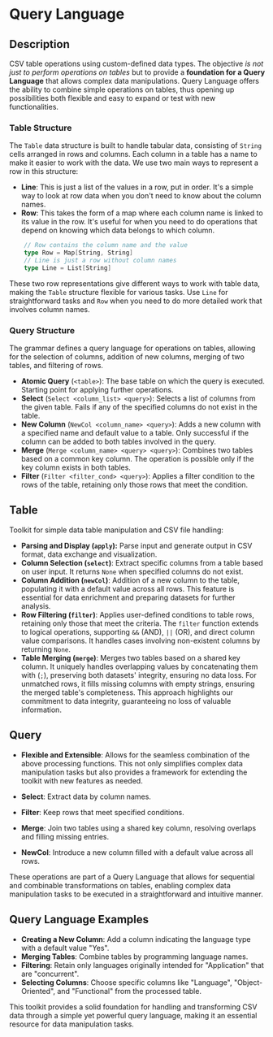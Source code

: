 # Query Language

## Description

CSV table operations using custom-defined data types. The objective *is not just to perform operations on tables* but to provide a **foundation for a Query Language** that allows complex data manipulations. Query Language offers the ability to combine simple operations on tables, thus opening up possibilities both flexible and easy to expand or test with new functionalities.

### Table Structure

The `Table` data structure is built to handle tabular data, consisting of `String` cells arranged in rows and columns. Each column in a table has a name to make it easier to work with the data. We use two main ways to represent a row in this structure:

- **Line**: This is just a list of the values in a row, put in order. It's a simple way to look at row data when you don't need to know about the column names.
- **Row**: This takes the form of a map where each column name is linked to its value in the row. It's useful for when you need to do operations that depend on knowing which data belongs to which column.

```scala
    // Row contains the column name and the value
    type Row = Map[String, String]
    // Line is just a row without column names
    type Line = List[String]
```

These two row representations give different ways to work with table data, making the `Table` structure flexible for various tasks. Use `Line` for straightforward tasks and `Row` when you need to do more detailed work that involves column names.

### Query Structure

The grammar defines a query language for operations on tables, allowing for the selection of columns, addition of new columns, merging of two tables, and filtering of rows.

- **Atomic Query** (`<table>`): The base table on which the query is executed. Starting point for applying further operations.
- **Select** (`Select <column_list> <query>`): Selects a list of columns from the given table. Fails if any of the specified columns do not exist in the table.
- **New Column** (`NewCol <column_name> <query>`): Adds a new column with a specified name and default value to a table. Only successful if the column can be added to both tables involved in the query.
- **Merge** (`Merge <column_name> <query> <query>`): Combines two tables based on a common key column. The operation is possible only if the key column exists in both tables.
- **Filter** (`Filter <filter_cond> <query>`): Applies a filter condition to the rows of the table, retaining only those rows that meet the condition.

## Table

Toolkit for simple data table manipulation and CSV file handling:

- **Parsing and Display (`apply`):** Parse input and generate output in CSV format, data exchange and visualization.
- **Column Selection (`select`)**: Extract specific columns from a table based on user input. It returns `None` when specified columns do not exist.
- **Column Addition (`newCol`)**: Addition of a new column to the table, populating it with a default value across all rows. This feature is essential for data enrichment and preparing datasets for further analysis.
- **Row Filtering (`filter`)**: Applies user-defined conditions to table rows, retaining only those that meet the criteria. The `filter` function extends to logical operations, supporting `&&` (AND), `||` (OR), and direct column value comparisons. It handles cases involving non-existent columns by returning `None`.
- **Table Merging (`merge`)**: Merges two tables based on a shared key column. It uniquely handles overlapping values by concatenating them with (`;`), preserving both datasets' integrity, ensuring no data loss. For unmatched rows, it fills missing columns with empty strings, ensuring the merged table's completeness. This approach highlights our commitment to data integrity, guaranteeing no loss of valuable information.

## Query

- **Flexible and Extensible**: Allows for the seamless combination of the above processing functions. This not only simplifies complex data manipulation tasks but also provides a framework for extending the toolkit with new features as needed.

- **Select**: Extract data by column names.
- **Filter**: Keep rows that meet specified conditions.
- **Merge**: Join two tables using a shared key column, resolving overlaps and filling missing entries.
- **NewCol**: Introduce a new column filled with a default value across all rows.

These operations are part of a Query Language that allows for sequential and combinable transformations on tables, enabling complex data manipulation tasks to be executed in a straightforward and intuitive manner.

## Query Language Examples

- **Creating a New Column**: Add a column indicating the language type with a default value "Yes".
- **Merging Tables**: Combine tables by programming language names.
- **Filtering**: Retain only languages originally intended for "Application" that are "concurrent".
- **Selecting Columns**: Choose specific columns like "Language", "Object-Oriented", and "Functional" from the processed table.

This toolkit provides a solid foundation for handling and transforming CSV data through a simple yet powerful query language, making it an essential resource for data manipulation tasks.
